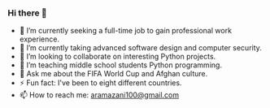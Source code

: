 ### Hi there 👋

- 🔭 I’m currently seeking a full-time job to gain professional work experience.
- 🌱 I’m currently taking advanced software design and computer security.
- 👯 I’m looking to collaborate on interesting Python projects.
- 🤔 I’m teaching middle school students Python programming.
- 💬 Ask me about the FIFA World Cup and Afghan culture.
- ⚡ Fun fact: I've been to eight different countries.
- 📫 How to reach me: aramazani100@gmail.com

